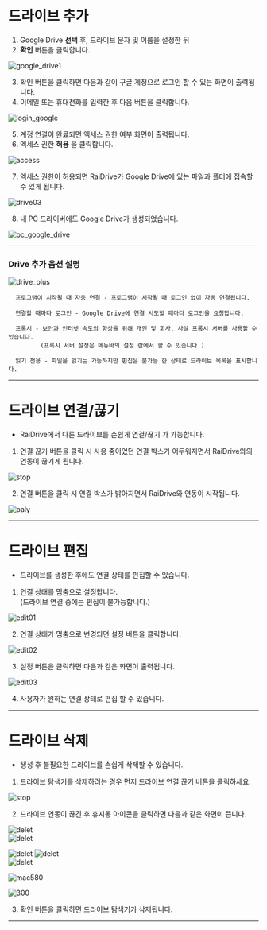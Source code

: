 # 드라이브 추가

1. Google Drive **선택** 후, 드라이브 문자 및 이름을 설정한 뒤  
2. **확인** 버튼을 클릭합니다.

![google_drive1](/google_drive1.jpg?raw=true)

3. 확인 버튼을 클릭하면 다음과 같이 구글 계정으로 로그인 할 수 있는 화면이 출력됩니다.
4. 이메일 또는 휴대전화를 입력한 후 다음 버튼을 클릭합니다.

![login_google](/login_google.jpg?raw=true)  

5. 계정 연결이 완료되면 엑세스 권한 여부 화면이 출력됩니다.
6. 엑세스 권한 **허용** 을 클릭합니다.

![access](/access.jpg?raw=true)

7. 엑세스 권한이 허용되면 RaiDrive가 Google Drive에 있는 파일과 폴더에 접속할 수 있게 됩니다.

![drive03](/drive03.jpg?raw=true)  

8. 내 PC 드라이버에도 Google Drive가 생성되었습니다.  

![pc_google_drive](/pc_google_drive.jpg?rawe=true)

---

### Drive 추가 옵션 설명

![drive_plus](/drive_plus.jpg?raw=true)

~~~
  프로그램이 시작될 때 자동 연결 - 프로그램이 시작될 때 로그인 없이 자동 연결됩니다.

  연결할 때마다 로그인 - Google Drive에 연결 시도할 때마다 로그인을 요청합니다.

  프록시 - 보안과 인터넷 속도의 향상을 위해 개인 및 회사, 사설 프록시 서버를 사용할 수 있습니다. 
         (프록시 서버 설정은 메뉴바의 설정 란에서 할 수 있습니다.)

  읽기 전용 - 파일을 읽기는 가능하지만 편집은 불가능 한 상태로 드라이브 목록을 표시합니다.
 ~~~
 
---


# 드라이브 연결/끊기

- RaiDrive에서 다른 드라이브를 손쉽게 연결/끊기 가 가능합니다.  

1. 연결 끊기 버튼을 클릭 시 사용 중이었던 연결 박스가 어두워지면서 RaiDrive와의 연동이 끊기게 됩니다. 

![stop](/stop.jpg?raw=true)

2. 연결  버튼을 클릭 시 연결 박스가 밝아지면서 RaiDrive와 연동이 시작됩니다.  

![paly](/play.jpg?raw=true)


---

# 드라이브 편집

- 드라이브를 생성한 후에도 연결 상태를 편집할 수 있습니다.  

1. 연결 상태를 멈춤으로 설정합니다.  
   (드라이브 연결 중에는 편집이 불가능합니다.)  
   
![edit01](/edit01.jpg?raw=true)  
   
2. 연결 상태가 멈춤으로 변경되면 설정 버튼을 클릭합니다.

![edit02](/edit02.jpg?raw=true)  

3. 설정 버튼을 클릭하면 다음과 같은 화면이 출력됩니다.  

![edit03](/edit03.jpg?raw=true)  

4. 사용자가 원하는 연결 상태로 편집 할 수 있습니다.




---  



# 드라이브 삭제

- 생성 후 불필요한 드라이브를 손쉽게 삭제할 수 있습니다.

1. 드라이브 탐색기를 삭제하려는 경우 먼저 드라이브 연결 끊기 버튼을 클릭하세요.

![stop](/stop.jpg?raw=true)  

2. 드라이브 연동이 끊긴 후 휴지통 아이콘을 클릭하면 다음과 같은 화면이 뜹니다.

![delet](/ex.jpg?raw=true)  
![delet](/ex.png?raw=true)  

![delet](/123.png?raw=true)
![delet](/000.png?raw=true)  
![delet](/002.png?raw=false)


![mac580](/mac580.png?raw=true)

![300](/300.png?raw=true)


03. 확인 버튼을 클릭하면 드라이브 탐색기가 삭제됩니다.


---

